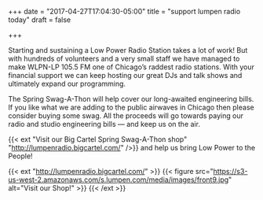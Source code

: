 +++
date = "2017-04-27T17:04:30-05:00"
title = "support lumpen radio today"
draft = false

+++

Starting and sustaining a Low Power Radio Station takes a lot of work! But with hundreds of volunteers and a very small staff we have managed to make WLPN-LP 105.5 FM one of Chicago’s raddest radio stations. With your financial support we can keep hosting our great DJs and talk shows and ultimately expand our programming.

The Spring Swag-A-Thon will help cover our long-awaited engineering bills. If you like what we are adding to the public airwaves in Chicago then please consider buying some swag. All the proceeds will go towards paying our radio and studio engineering bills — and keep us on the air.

{{< ext "Visit our Big Cartel Spring Swag-A-Thon shop" "http://lumpenradio.bigcartel.com/" />}} and help us bring Low Power to the People!

{{< ext "http://lumpenradio.bigcartel.com/" >}}
  {{< figure src="https://s3-us-west-2.amazonaws.com/s.lumpen.com/media/images/front9.jpg" alt="Visit our Shop!" >}}
{{< /ext >}}

